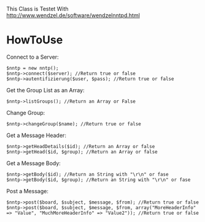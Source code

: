 This Class is Testet With http://www.wendzel.de/software/wendzelnntpd.html

# HowToUse

Connect to a Server:

	$nntp = new nntp();
	$nntp->connect($server); //Return true or false
	$nntp->autentifizierung($user, $pass); //Return true or false


Get the Group List as an Array:

	$nntp->listGroups(); //Return an Array or False

Change Group:

	$nntp->changeGroup($name); //Return true or false

Get a Message Header:

	$nntp->getHeadDetails($id); //Return an Array or false
	$nntp->getHead($id, $group); //Return an Array or false

Get a Message Body:

	$nntp->getBody($id); //Return an String with "\r\n" or fase
	$nntp->getBody($id, $group); //Return an String with "\r\n" or fase

Post a Message:

	$nntp->post($board, $subject, $message, $from); //Return true or false
	$nntp->post($board, $subject, $message, $from, array("MoreHeaderInfo" => "Value", "MuchMoreHeaderInfo" => "Value2")); //Return true or false

